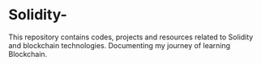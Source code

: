 # Solidity-
This repository contains codes, projects and resources related to Solidity and blockchain technologies. Documenting my journey of learning Blockchain.
